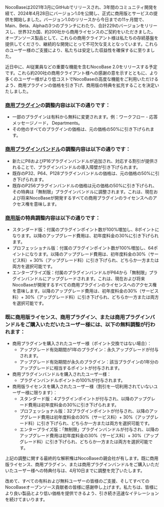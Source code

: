 NocoBaseは2021年3月にGitHubでリリースされ、3年間のコミュニティ開発を経て、2024年4月28日にバージョン1.0を公開し、正式に商用版とサービスの提供を開始しました。バージョン1.0のリリースから今日までの11ヶ月間で、Main、Beta、Alphaの3つのブランチにわたり、合計229のバージョンをリリースし、世界32カ国、約200社から商用ライセンスのご契約をいただきました。オープンソース製品として、これらの商用クライアント様は私たちの存続基盤を提供してくださり、継続的な開発にとって不可欠な支えとなっています。これらのユーザー様のご支援により、私たちは安定した収益性を確保するに至りました。

近日中に、AI従業員などの重要な機能を含むNocoBase 2.0をリリースする予定です。これら約200社の商用クライアント様への感謝の意を示すとともに、より多くのユーザー様がより低コストでNocoBaseの高度な機能をご利用いただけるよう、商用プラグインの価格を引き下げ、商用版の特典を拡充することを決定いたしました。

### [商用プラグイン](https://www.nocobase.com/ja/plugins-commercial)の調整内容は以下の通りです：

* 一部のプラグインは有料から無料に変更されます。例：ワークフロー - 応答メッセージノード， Departments。
* その他のすべてのプラグインの価格は、元の価格の50%に引き下げられます。

### [商用プラグインバンドル](https://www.nocobase.com/ja/plugins-bundles)の調整内容は以下の通りです：

* 新たにP8およびP16プラグインバンドルが追加され、対応する割引が提供されることで、プラグインバンドルの導入障壁が引き下げられます。
* 既存のP32、P64、P128プラグインバンドルの価格は、元の価格の50%に引き下げられます。
* 既存のP256プラグインバンドルの価格は元の価格の50%に引き下げられ、その特典は「無制限」プラグインバンドルに調整されます。これは、現在および将来NocoBaseが開発するすべての商用プラグインのライセンスへのアクセス権を意味します。

### [商用版](https://www.nocobase.com/ja/commercial)の特典調整内容は以下の通りです：

* スタンダード版：付属のプラグインポイント数が100%増加し、8ポイントになります。以降のアップグレード費用は、初年度料金の30%に引き下げられます。
* プロフェッショナル版：付属のプラグインポイント数が100%増加し、64ポイントになります。以降のアップグレード費用は、初年度料金の30%（サービス料）+ 30%（アップグレード料）に引き下げられ、どちらか一方または両方を選択可能です。
* エンタープライズ版：付属のプラグインバンドルがP64から「無制限」プラグインバンドルにアップグレードされます。これは、現在および将来NocoBaseが開発するすべての商用プラグインのライセンスへのアクセス権を意味します。以降のアップグレード費用は、初年度料金の30%（サービス料）+ 30%（アップグレード料）に引き下げられ、どちらか一方または両方を選択可能です。

### 既に商用版ライセンス、商用プラグイン、または商用プラグインバンドルをご購入いただいたユーザー様には、以下の無料調整が行われます：

* 商用プラグインを購入されたユーザー様（ポイント交換ではない場合）：
  * アップグレード有効期間が1年のプラグイン：永久アップグレードが付与されます。
  * アップグレード有効期間が永久のプラグイン：該当プラグインの1年分のアップグレードに相当するポイントが付与されます。
* 商用プラグインバンドルを購入されたユーザー様：
  * プラグインバンドルポイントの100%が付与されます。
* 商用版ライセンスを購入されたユーザー様（割引を一切利用されていないユーザー様に限ります）：
  * スタンダード版：4プラグインポイントが付与され、以降のアップグレード費用は初年度料金の30%に引き下げられます。
  * プロフェッショナル版：32プラグインポイントが付与され、以降のアップグレード費用は初年度料金の30%（サービス料）+ 30%（アップグレード料）に引き下げられ、どちらか一方または両方を選択可能です。
  * エンタープライズ版：「無制限」プラグインバンドルが付与され、以降のアップグレード費用は初年度料金の30%（サービス料）+ 30%（アップグレード料）に引き下げられ、どちらか一方または両方を選択可能です。

上記の調整に関する最終的な解釈権はNocoBaseの親会社が有します。既に商用版ライセンス、商用プラグイン、または商用プラグインバンドルをご購入いただいたユーザー様への特典付与は、4月10日までに調整を完了いたします。

改めて、すべての有料および無料ユーザーの皆様のご支援、そしてすべてのNocoBaseオープンソース貢献者の皆様に感謝申し上げます。私たちは、皆様により良い製品とより低い価格を提供できるよう、引き続き迅速なイテレーションを続けてまいります。

